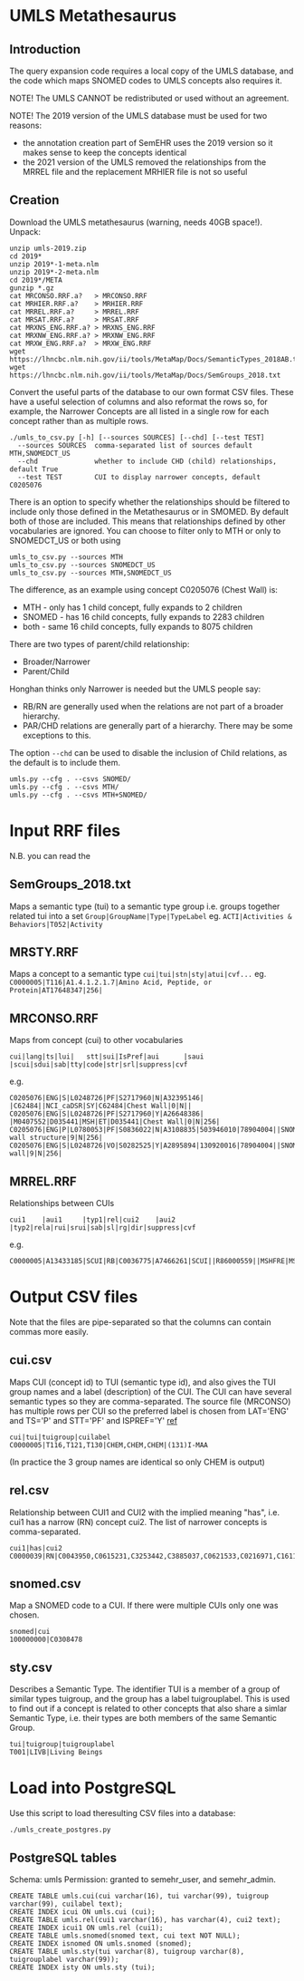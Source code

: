 # UMLS Metathesaurus

## Introduction

The query expansion code requires a local copy of the UMLS database,
and the code which maps SNOMED codes to UMLS concepts also requires it.

NOTE! The UMLS CANNOT be redistributed or used without an agreement.

NOTE! The 2019 version of the UMLS database must be used for two reasons:
* the annotation creation part of SemEHR uses the 2019 version so it makes
sense to keep the concepts identical
* the 2021 version of the UMLS removed the relationships from the MRREL file
and the replacement MRHIER file is not so useful

## Creation

Download the UMLS metathesaurus (warning, needs 40GB space!). Unpack:
```
unzip umls-2019.zip
cd 2019*
unzip 2019*-1-meta.nlm
unzip 2019*-2-meta.nlm
cd 2019*/META
gunzip *.gz
cat MRCONSO.RRF.a?   > MRCONSO.RRF
cat MRHIER.RRF.a?    > MRHIER.RRF
cat MRREL.RRF.a?     > MRREL.RRF
cat MRSAT.RRF.a?     > MRSAT.RRF
cat MRXNS_ENG.RRF.a? > MRXNS_ENG.RRF
cat MRXNW_ENG.RRF.a? > MRXNW_ENG.RRF
cat MRXW_ENG.RRF.a?  > MRXW_ENG.RRF
wget https://lhncbc.nlm.nih.gov/ii/tools/MetaMap/Docs/SemanticTypes_2018AB.txt
wget https://lhncbc.nlm.nih.gov/ii/tools/MetaMap/Docs/SemGroups_2018.txt
```

Convert the useful parts of the database to our own format CSV files.
These have a useful selection of columns and also reformat the rows so,
for example, the Narrower Concepts are all listed in a single row for
each concept rather than as multiple rows.


```
./umls_to_csv.py [-h] [--sources SOURCES] [--chd] [--test TEST]
  --sources SOURCES  comma-separated list of sources default MTH,SNOMEDCT_US
  --chd              whether to include CHD (child) relationships, default True
  --test TEST        CUI to display narrower concepts, default C0205076
```

There is an option to specify whether the relationships should be filtered
to include only those defined in the Metathesaurus or in SMOMED.
By default both of those are included. This means that relationships
defined by other vocabularies are ignored. You can choose to filter only
to MTH or only to SNOMEDCT_US or both using
```
umls_to_csv.py --sources MTH
umls_to_csv.py --sources SNOMEDCT_US
umls_to_csv.py --sources MTH,SNOMEDCT_US
```

The difference, as an example using concept C0205076 (Chest Wall) is:
* MTH - only has 1 child concept, fully expands to 2 children
* SNOMED - has 16 child concepts, fully expands to 2283 children
* both - same 16 child concepts, fully expands to 8075 children

There are two types of parent/child relationship:
* Broader/Narrower
* Parent/Child

Honghan thinks only Narrower is needed but the UMLS people say:
* RB/RN are generally used when the relations are not part of a broader hierarchy.
* PAR/CHD relations are generally part of a hierarchy. There may be some exceptions to this. 

The option `--chd` can be used to disable the inclusion of Child relations,
as the default is to include them.

```
umls.py --cfg . --csvs SNOMED/
umls.py --cfg . --csvs MTH/
umls.py --cfg . --csvs MTH+SNOMED/
```

# Input RRF files

N.B. you can read the 
## SemGroups_2018.txt

Maps a semantic type (tui) to a semantic type group
i.e. groups together related tui into a set
`Group|GroupName|Type|TypeLabel`
eg. `ACTI|Activities & Behaviors|T052|Activity`


## MRSTY.RRF

Maps a concept to a semantic type
`cui|tui|stn|sty|atui|cvf...`
eg. `C0000005|T116|A1.4.1.2.1.7|Amino Acid, Peptide, or Protein|AT17648347|256|`

## MRCONSO.RRF

Maps from concept (cui) to other vocabularies

```
cui|lang|ts|lui|   stt|sui|IsPref|aui      |saui    |scui|sdui|sab|tty|code|str|srl|suppress|cvf
```

e.g.

```
C0205076|ENG|S|L0248726|PF|S2717960|N|A32395146|        |C62484||NCI_caDSR|SY|C62484|Chest Wall|0|N||
C0205076|ENG|S|L0248726|PF|S2717960|Y|A26648386|        |M0407552|D035441|MSH|ET|D035441|Chest Wall|0|N|256|
C0205076|ENG|P|L0780053|PF|S0836022|N|A3108835|503946010|78904004||SNOMEDCT_US|PT|78904004|Chest wall structure|9|N|256|
C0205076|ENG|S|L0248726|VO|S0282525|Y|A2895894|130920016|78904004||SNOMEDCT_US|SY|78904004|Chest wall|9|N|256|
```

## MRREL.RRF

Relationships between CUIs
```
cui1    |aui1     |typ1|rel|cui2    |aui2    |typ2|rela|rui|srui|sab|sl|rg|dir|suppress|cvf
```

e.g.
```
C0000005|A13433185|SCUI|RB|C0036775|A7466261|SCUI||R86000559||MSHFRE|MSHFRE|||N||
```



# Output CSV files

Note that the files are pipe-separated so that the columns can contain
commas more easily.

## cui.csv

Maps CUI (concept id) to TUI (semantic type id), and also gives
the TUI group names and a label (description) of the CUI.  The CUI
can have several semantic types so they are comma-separated.
The source file (MRCONSO) has multiple rows per CUI so the
preferred label is chosen from LAT='ENG' and TS='P' and STT='PF'
and ISPREF='Y' [ref](https://list.nih.gov/cgi-bin/wa.exe?A2=ind1910&L=UMLSUSERS-L&P=R655)

```
cui|tui|tuigroup|cuilabel
C0000005|T116,T121,T130|CHEM,CHEM,CHEM|(131)I-MAA
```

(In practice the 3 group names are identical so only CHEM is output)

## rel.csv

Relationship between CUI1 and CUI2 with the implied meaning "has",
i.e. cui1 has a narrow (RN) concept cui2. The list of narrower
concepts is comma-separated.

```
cui1|has|cui2
C0000039|RN|C0043950,C0615231,C3253442,C3885037,C0621533,C0216971,C1611431,C0381030,C4489915,C1310941
```

## snomed.csv

Map a SNOMED code to a CUI. If there were multiple CUIs only one was chosen.
```
snomed|cui
100000000|C0308478
```

## sty.csv

Describes a Semantic Type. The identifier TUI is a member of a group of similar
types tuigroup, and the group has a label tuigrouplabel. This is used to find out
if a concept is related to other concepts that also share a simlar Semantic Type,
i.e. their types are both members of the same Semantic Group.

```
tui|tuigroup|tuigrouplabel
T001|LIVB|Living Beings
```

# Load into PostgreSQL

Use this script to load theresulting CSV files into a database:

```
./umls_create_postgres.py
```

## PostgreSQL tables

Schema: umls
Permission: granted to semehr_user, and semehr_admin.

```
CREATE TABLE umls.cui(cui varchar(16), tui varchar(99), tuigroup varchar(99), cuilabel text);
CREATE INDEX icui ON umls.cui (cui);
CREATE TABLE umls.rel(cui1 varchar(16), has varchar(4), cui2 text);
CREATE INDEX icui1 ON umls.rel (cui1);
CREATE TABLE umls.snomed(snomed text, cui text NOT NULL);
CREATE INDEX isnomed ON umls.snomed (snomed);
CREATE TABLE umls.sty(tui varchar(8), tuigroup varchar(8), tuigrouplabel varchar(99));
CREATE INDEX isty ON umls.sty (tui);
```
